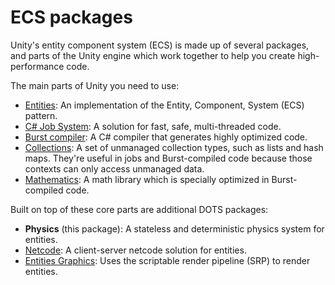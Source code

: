 # ECS packages

Unity's entity component system (ECS) is made up of several packages, and parts of the Unity engine which work together to help you create high-performance code.

The main parts of Unity you need to use:

* [Entities](https://docs.unity3d.com/Packages/com.squalive.entities@latest): An implementation of the Entity, Component, System (ECS) pattern.
* [C# Job System](https://docs.unity3d.com/Manual/JobSystem.html): A solution for fast, safe, multi-threaded code.
* [Burst compiler](https://docs.unity3d.com/Packages/com.unity.burst@latest): A C# compiler that generates highly optimized code.
* [Collections](https://docs.unity3d.com/Packages/com.unity.collections@latest): A set of unmanaged collection types, such as lists and hash maps. They're useful in jobs and Burst-compiled code because those contexts can only access unmanaged data.
* [Mathematics](https://docs.unity3d.com/Packages/com.unity.mathematics@latest): A math library which is specially optimized in Burst-compiled code.

Built on top of these core parts are additional DOTS packages:

* **Physics** (this package): A stateless and deterministic physics system for entities. 
* [Netcode](https://docs.unity3d.com/Packages/com.unity.netcode@latest): A client-server netcode solution for entities.
* [Entities Graphics](https://docs.unity3d.com/Packages/com.squalive.entities.graphics@latest): Uses the scriptable render pipeline (SRP) to render entities.
